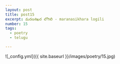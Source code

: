 ```yaml
---
layout: post
title: post15
excerpt: మరణశిఖర లోగిలి - maranasikhara logili
number: 15
tags:
  - poetry
  - telugu

---
```




![_config.yml]({{ site.baseurl }}/images/poetry/15.jpg)

